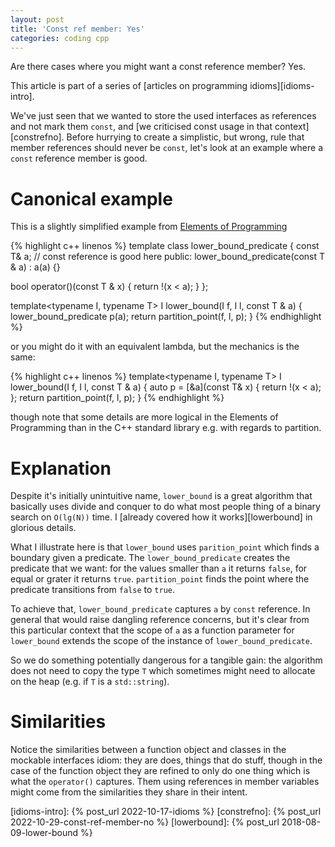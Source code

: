 ```yaml
---
layout: post
title: 'Const ref member: Yes'
categories: coding cpp
---
```


Are there cases where you might want a const reference member? Yes.


This article is part of a series of [articles on programming
idioms][idioms-intro].

We've just seen that we wanted to store the used interfaces as references and
not mark them `const`, and [we criticised const usage in that
context][constrefno]. Before hurrying to create a simplistic, but wrong, rule
that member references should never be `const`, let's look at an example
where a `const` reference member is good.


# Canonical example

This is a slightly simplified example from [Elements of Programming][eop]

{% highlight c++ linenos %}
template<typename T>
class lower_bound_predicate {
  const T& a; // const reference is good here
public:
  lower_bound_predicate(const T & a) : a(a)
  {}

  bool operator()(const T & x) {
    return !(x <  a);
  }
};

template<typename I, typename T>
I lower_bound(I f, I l, const T & a) {
  lower_bound_predicate<T> p(a);
  return partition_point(f, l, p);
}
{% endhighlight %}

or you might do it with an equivalent lambda, but the mechanics is the same:

{% highlight c++ linenos %}
template<typename I, typename T>
I lower_bound(I f, I l, const T & a) {
  auto p = [&a](const T& x) {
      return !(x < a);
  };
  return partition_point(f, l, p);
}
{% endhighlight %}

though note that some details are more logical in the Elements of Programming
than in the C++ standard library e.g. with regards to partition.


# Explanation

Despite it's initially unintuitive name, `lower_bound` is a great algorithm
that basically uses divide and conquer to do what most people thing of a binary
search on `O(lg(N))` time. I [already covered how it works][lowerbound] in
glorious details.

What I illustrate here is that `lower_bound` uses `parition_point` which finds
a boundary given a predicate. The `lower_bound_predicate` creates the predicate
that we want: for the values smaller than `a` it returns `false`, for equal or
grater it returns `true`. `partition_point` finds the point where the predicate
transitions from `false` to `true`.

To achieve that, `lower_bound_predicate` captures `a` by `const` reference. In
general that would raise dangling reference concerns, but it's clear from this
particular context that the scope of `a` as a function parameter for
`lower_bound` extends the scope of the instance of `lower_bound_predicate`.

So we do something potentially dangerous for a tangible gain: the algorithm
does not need to copy the type `T` which sometimes might need to allocate on
the heap (e.g. if `T` is a `std::string`).


# Similarities

Notice the similarities between a function object and classes in the mockable
interfaces idiom: they are does, things that do stuff, though in the case of
the function object they are refined to only do one thing which is what the
`operator()` captures. Them using references in member variables might come
from the similarities they share in their intent.


[eop]: http://elementsofprogramming.com/
[idioms-intro]:    {% post_url 2022-10-17-idioms %}
[constrefno]:      {% post_url 2022-10-29-const-ref-member-no %}
[lowerbound]:      {% post_url 2018-08-09-lower-bound %}
